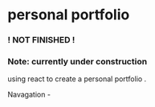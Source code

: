 # personal portfolio

### ! NOT FINISHED  !
### Note: currently under construction  
 
using react to create a personal portfolio .

Navagation - 
